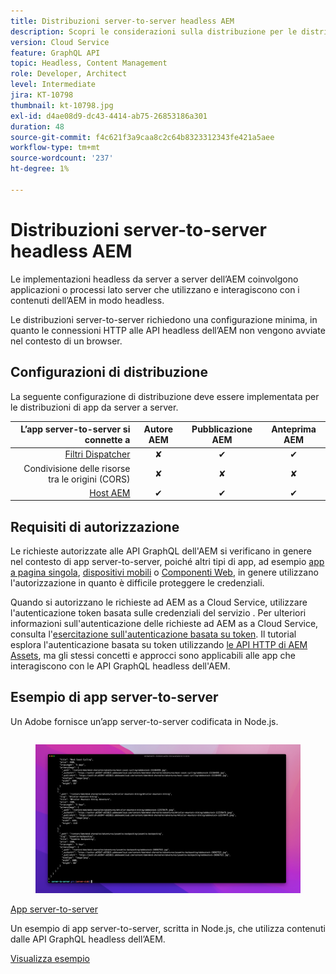 ```yaml
---
title: Distribuzioni server-to-server headless AEM
description: Scopri le considerazioni sulla distribuzione per le distribuzioni headless AEM server-to-server.
version: Cloud Service
feature: GraphQL API
topic: Headless, Content Management
role: Developer, Architect
level: Intermediate
jira: KT-10798
thumbnail: kt-10798.jpg
exl-id: d4ae08d9-dc43-4414-ab75-26853186a301
duration: 48
source-git-commit: f4c621f3a9caa8c2c64b8323312343fe421a5aee
workflow-type: tm+mt
source-wordcount: '237'
ht-degree: 1%

---
```


# Distribuzioni server-to-server headless AEM

Le implementazioni headless da server a server dell’AEM coinvolgono applicazioni o processi lato server che utilizzano e interagiscono con i contenuti dell’AEM in modo headless.

Le distribuzioni server-to-server richiedono una configurazione minima, in quanto le connessioni HTTP alle API headless dell’AEM non vengono avviate nel contesto di un browser.

## Configurazioni di distribuzione

La seguente configurazione di distribuzione deve essere implementata per le distribuzioni di app da server a server.

| L’app server-to-server si connette a | Autore AEM | Pubblicazione AEM | Anteprima AEM |
|---------------------------------------------------------------:|:----------:|:-----------:|:-----------:|
| [Filtri Dispatcher](./configurations/dispatcher-filters.md) | ✘ | ✔ | ✔ |
| Condivisione delle risorse tra le origini (CORS) | ✘ | ✘ | ✘ |
| [Host AEM](./configurations/aem-hosts.md) | ✔ | ✔ | ✔ |

## Requisiti di autorizzazione

Le richieste autorizzate alle API GraphQL dell&#39;AEM si verificano in genere nel contesto di app server-to-server, poiché altri tipi di app, ad esempio [app a pagina singola](./spa.md), [dispositivi mobili](./mobile.md) o [Componenti Web](./web-component.md), in genere utilizzano l&#39;autorizzazione in quanto è difficile proteggere le credenziali.

Quando si autorizzano le richieste ad AEM as a Cloud Service, utilizzare l&#39;autenticazione token basata sulle credenziali del servizio [](https://experienceleague.adobe.com/docs/experience-manager-cloud-service/content/implementing/developing/generating-access-tokens-for-server-side-apis.html). Per ulteriori informazioni sull&#39;autenticazione delle richieste ad AEM as a Cloud Service, consulta l&#39;[esercitazione sull&#39;autenticazione basata su token](https://experienceleague.adobe.com/docs/experience-manager-learn/getting-started-with-aem-headless/authentication/overview.html). Il tutorial esplora l&#39;autenticazione basata su token utilizzando [le API HTTP di AEM Assets](https://experienceleague.adobe.com/docs/experience-manager-cloud-service/content/assets/admin/mac-api-assets.html), ma gli stessi concetti e approcci sono applicabili alle app che interagiscono con le API GraphQL headless dell&#39;AEM.

## Esempio di app server-to-server

Un Adobe fornisce un’app server-to-server codificata in Node.js.

<div class="columns is-multiline">
    <!-- Server-to-server app -->
    <div class="column is-half-tablet is-half-desktop is-one-third-widescreen" aria-label="Server-to-server app" tabindex="0">
       <div class="card">
           <div class="card-image">
               <figure class="image is-16by9">
                   <a href="../example-apps/server-to-server-app.md" title="App server-to-server" tabindex="-1">
                       <img class="is-bordered-r-small" src="../example-apps/assets/server-to-server-app/server-to-server-card.png" alt="App server-to-server">
                   </a>
               </figure>
           </div>
           <div class="card-content is-padded-small">
               <div class="content">
                   <p class="headline is-size-6 has-text-weight-bold"><a href="../example-apps/server-to-server-app.md" title="App server-to-server">App server-to-server</a></p>
                   <p class="is-size-6">Un esempio di app server-to-server, scritta in Node.js, che utilizza contenuti dalle API GraphQL headless dell’AEM.</p>
                   <a href="../example-apps/server-to-server-app.md" class="spectrum-Button spectrum-Button--outline spectrum-Button--primary spectrum-Button--sizeM">
                       <span class="spectrum-Button-label has-no-wrap has-text-weight-bold">Visualizza esempio</span>
                   </a>
               </div>
           </div>
       </div>
    </div>
</div>
